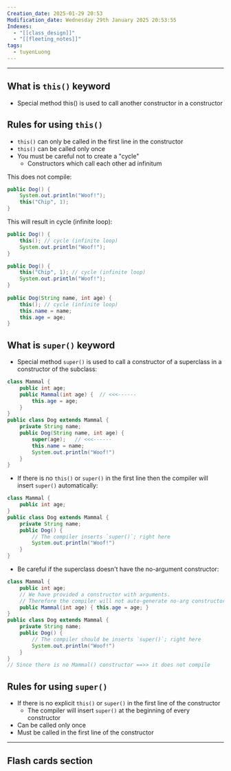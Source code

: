 ```yaml
---
Creation_date: 2025-01-29 20:53
Modification_date: Wednesday 29th January 2025 20:53:55
Indexes:
  - "[[class_design]]"
  - "[[fleeting_notes]]"
tags:
  - tuyenLuong
---
```



----
## What is `this()` keyword

- Special method this() is used to call another constructor in a constructor

## Rules for using `this()`
- `this()` can only be called in the first line in the constructor 
- `this()` can be called only once 
- You must be careful not to create a "cycle"
	- Constructors which call each other ad infinitum

This does not compile:
```java
public Dog() {
	System.out.println("Woof!");
	this("Chip", 1);
}
```

This will result in cycle (infinite loop):
```java
public Dog() {
	this(); // cycle (infinite loop)
	System.out.println("Woof!");
}
```

```java
public Dog() {
	this("Chip", 1); // cycle (infinite loop)
	System.out.println("Woof!"); 
}
	
public Dog(String name, int age) { 
	this(); // cycle (infinite loop)
	this.name = name;
	this.age = age;
}
```

## What is `super()` keyword

- Special method `super()` is used to call a constructor of a superclass in a constructor of the subclass:
```java
class Mammal { 
	public int age; 
	public Mammal(int age) {  // <<<------
		this.age = age; 
	} 
} 
public class Dog extends Mammal {
	private String name; 
	public Dog(String name, int age) {
		super(age);   // <<<------
		this.name = name; 
		System.out.println("Woof!") 
	} 
}
```
- If there is no `this()` or `super()` in the first line then the compiler will insert `super()` automatically:
```java
class Mammal {
	public int age; 
} 
public class Dog extends Mammal { 
	private String name; 
	public Dog() { 
		// The compiler inserts `super()`; right here
		System.out.println("Woof!") 
	} 
}
```
- Be careful if the superclass doesn't have the no-argument constructor:
```java
class Mammal { 
	public int age; 
	// We have provided a constructor with arguments.
	// Therefore the compiler will not auto-generate no-arg constructor
	public Mammal(int age) { this.age = age; } 
} 
public class Dog extends Mammal { 
	private String name; 
	public Dog() { 
		// The compiler should be inserts `super()`; right here
		System.out.println("Woof!")
	}
}
// Since there is no Mammal() constructor ==>> it does not compile
```

## Rules for using `super()`
- If there is no explicit `this()` or `super()` in the first line of the constructor
	- The compiler will insert `super()` at the beginning of every constructor
- Can be called only once
- Must be called in the first line of the constructor








---
## Flash cards section
